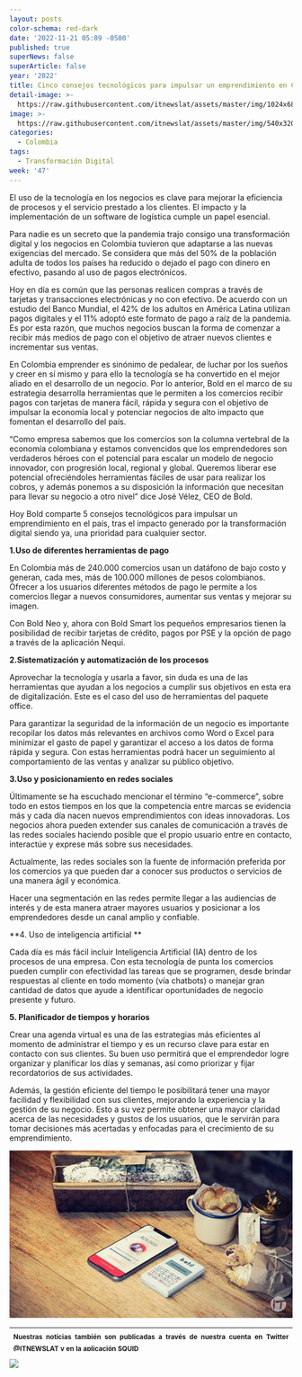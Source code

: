 ```yaml
---
layout: posts
color-schema: red-dark
date: '2022-11-21 05:09 -0500'
published: true
superNews: false
superArticle: false
year: '2022'
title: Cinco consejos tecnológicos para impulsar un emprendimiento en Colombia
detail-image: >-
  https://raw.githubusercontent.com/itnewslat/assets/master/img/1024x680/tdc-mastercard-g.jpg
image: >-
  https://raw.githubusercontent.com/itnewslat/assets/master/img/540x320/tdc-mastercard-p.jpg
categories:
  - Colombia
tags:
  - Transformación Digital
week: '47'
---
```

El uso de la tecnología en los negocios es clave para mejorar la eficiencia de procesos y el servicio prestado a los clientes. El impacto y la implementación de un software de logística cumple un papel esencial.

Para nadie es un secreto que la pandemia trajo consigo una transformación digital y los negocios en Colombia tuvieron que adaptarse a las nuevas exigencias del mercado. Se considera que más del 50% de la población adulta de todos los países ha reducido o dejado el pago con dinero en efectivo, pasando al uso de pagos electrónicos.
 
Hoy en día es común que las personas realicen compras a través de tarjetas y transacciones electrónicas y no con efectivo. De acuerdo con un estudio del Banco Mundial, el 42% de los adultos en América Latina utilizan pagos digitales y el 11% adoptó este formato de pago a raíz de la pandemia. Es por esta razón, que muchos negocios buscan la forma de comenzar a recibir más medios de pago con el objetivo de atraer nuevos clientes e incrementar sus ventas.

En Colombia emprender es sinónimo de pedalear, de luchar por los sueños y creer en sí mismo y para ello la tecnología se ha convertido en el mejor aliado en el desarrollo de un negocio. Por lo anterior, Bold en el marco de su estrategia desarrolla herramientas que le permiten a los comercios recibir pagos con tarjetas de manera fácil, rápida y segura con el objetivo de impulsar la economía local y potenciar negocios de alto impacto que fomentan el desarrollo del país. 

“Como empresa sabemos que los comercios son la columna vertebral de la economía colombiana y estamos convencidos que los emprendedores son verdaderos héroes con el potencial para escalar un modelo de negocio innovador, con progresión local, regional y global. Queremos liberar ese potencial ofreciéndoles herramientas fáciles de usar para realizar los cobros, y además ponemos a su disposición la información que necesitan para llevar su negocio a otro nivel” dice José Vélez, CEO de Bold.

Hoy Bold comparte 5 consejos tecnológicos para impulsar un emprendimiento en el país, tras el impacto generado por la transformación digital siendo ya, una prioridad para cualquier sector.


**1.Uso de diferentes herramientas de pago**

En Colombia más de 240.000 comercios usan un datáfono de bajo costo y generan, cada mes, más de 100.000 millones de pesos colombianos. Ofrecer a los usuarios diferentes métodos de pago le permite a los comercios llegar a nuevos consumidores, aumentar sus ventas y mejorar su imagen.

Con Bold Neo y, ahora con Bold Smart los pequeños empresarios tienen la posibilidad de recibir tarjetas de crédito, pagos por PSE y la opción de pago a través de la aplicación Nequi. 

**2.Sistematización y automatización de los procesos**

Aprovechar la tecnología y usarla a favor, sin duda es una de las herramientas que ayudan a los negocios a cumplir sus objetivos en esta era de digitalización. Este es el caso del uso de herramientas del paquete office. 

Para garantizar la seguridad de la información de un negocio es importante recopilar los datos más relevantes en archivos como Word o Excel para minimizar el gasto de papel y garantizar el acceso a los datos de forma rápida y segura. Con estas herramientas podrá hacer un seguimiento al comportamiento de las ventas y analizar su público objetivo. 

**3.Uso y posicionamiento en redes sociales**

Últimamente se ha escuchado mencionar el término “e-commerce”, sobre todo en estos tiempos en los que la competencia entre marcas se evidencia más y cada día nacen nuevos emprendimientos con ideas innovadoras. Los negocios ahora pueden extender sus canales de comunicación a través de las redes sociales haciendo posible que el propio usuario entre en contacto, interactúe y exprese más sobre sus necesidades.

Actualmente, las redes sociales son la fuente de información preferida por los comercios ya que pueden dar a conocer sus productos o servicios de una manera ágil y económica. 

Hacer una segmentación en las redes permite llegar a las audiencias de interés y de esta manera atraer mayores usuarios y posicionar a los emprendedores desde un canal amplio y confiable. 

**4. Uso de inteligencia artificial **

Cada día es más fácil incluir Inteligencia Artificial (IA) dentro de los procesos de una empresa. Con esta tecnología de punta los comercios pueden cumplir con efectividad las tareas que se programen, desde brindar respuestas al cliente en todo momento (vía chatbots) o manejar gran cantidad de datos que ayude a identificar oportunidades de negocio presente y futuro.

**5. Planificador de tiempos y horarios**

Crear una agenda virtual es una de las estrategias más eficientes al momento de administrar el tiempo y es un recurso clave para estar en contacto con sus clientes. Su buen uso permitirá que el emprendedor logre organizar y planificar los días y semanas, así como priorizar y fijar recordatorios de sus actividades. 

Además, la gestión eficiente del tiempo le posibilitará tener una mayor facilidad y flexibilidad con sus clientes, mejorando la experiencia y la gestión de su negocio. Esto a su vez permite obtener una mayor claridad acerca de las necesidades y gustos de los  usuarios, que le servirán para tomar decisiones más acertadas y enfocadas para el crecimiento de su emprendimiento.


![](https://raw.githubusercontent.com/itnewslat/assets/master/img/540x320/tdc-mastercard-p.jpg)

<table style="height: 42px;" width="569">
<tbody>
<tr>
<td style="text-align: justify;"><sub><strong>Nuestras noticias también son publicadas a través de nuestra cuenta en Twitter <a href="https://twitter.com/itnewslat?lang=es">@ITNEWSLAT</a> y en la aplicación <a href="https://squidapp.co/en/">SQUID</a></strong></sub></td>
</tr>
</tbody>
</table>

<img src="https://tracker.metricool.com/c3po.jpg?hash=56f88a41e39ab42c063cc51676587a04"/>